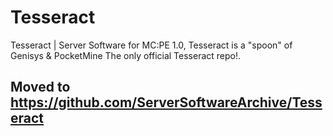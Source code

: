 # Tesseract
Tesseract | Server Software for MC:PE 1.0, Tesseract is a "spoon" of Genisys &amp; PocketMine The only official Tesseract repo!.

## Moved to https://github.com/ServerSoftwareArchive/Tesseract
